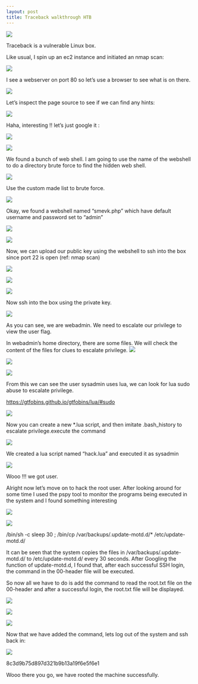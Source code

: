 ```yaml
---
layout: post
title: Traceback walkthrough HTB 
---
```



![](/images/2020-08-3-traceback/0.png)

Traceback is a vulnerable Linux box. 

Like usual, I spin up an ec2 instance and initiated an nmap scan:

![](/images/2020-08-3-traceback/1.png)


I see a webserver on port 80 so let’s use a browser to see what is on there.

![](/images/2020-08-3-traceback/2.png)

Let’s inspect the page source to see if we can find any hints:


![](/images/2020-08-3-traceback/3.png)


Haha, interesting !! let’s just google it :

![](/images/2020-08-3-traceback/4.png)



![](/images/2020-08-3-traceback/5.png)

We found a bunch of web shell. I am going to use the name of the webshell to do a directory brute force to find the hidden web shell.


![](/images/2020-08-3-traceback/6.png)


Use the custom made list to brute force.

![](/images/2020-08-3-traceback/7.png)


Okay, we found a webshell named “smevk.php” which have default username and password set to “admin”

![](/images/2020-08-3-traceback/8.png)


![](/images/2020-08-3-traceback/9.png)


Now, we can upload our public key using the webshell to ssh into the box since port 22 is open (ref: nmap scan)

![](/images/2020-08-3-traceback/10.png)


![](/images/2020-08-3-traceback/11.png)


![](/images/2020-08-3-traceback/12.png)


Now ssh into the box using the private key.

![](/images/2020-08-3-traceback/13.png)



As you can see, we are webadmin. We need to escalate our privilege to view the user flag.


In webadmin’s home directory, there are some files. We will check the content of the files for clues to escalate privilege. 
![](/images/2020-08-3-traceback/14.png)


![](/images/2020-08-3-traceback/15.png)




![](/images/2020-08-3-traceback/16.png)


From this we can see the user sysadmin uses lua, we can look for lua sudo abuse to escalate privilege.

https://gtfobins.github.io/gtfobins/lua/#sudo


![](/images/2020-08-3-traceback/17.png)


Now you can create a new *.lua script, and then imitate .bash_history to escalate privilege.execute the command

![](/images/2020-08-3-traceback/18.png)


We created a lua script named “hack.lua” and executed it as sysadmin


![](/images/2020-08-3-traceback/19.png)


Wooo !!! we got user.



Alright now let’s move on to hack the root user. After looking around for some time I used the pspy tool to monitor the programs being executed in the system and I found something interesting

![](/images/2020-08-3-traceback/20.png)

![](/images/2020-08-3-traceback/21.png)

/bin/sh -c sleep 30 ; /bin/cp /var/backups/.update-motd.d/* /etc/update-motd.d/

It can be seen that the system copies the files in /var/backups/.update-motd.d/ to /etc/update-motd.d/ every 30 seconds. After Googling the function of update-motd.d, I found that, after each successful SSH login, the command in the 00-header file will be executed. 


So now all we have to do is add the command to read the root.txt file on the 00-header and after a successful login, the root.txt file will be displayed.

![](/images/2020-08-3-traceback/22.png)

![](/images/2020-08-3-traceback/23.png)


![](/images/2020-08-3-traceback/24.png)


Now that we have added the command, lets log out of the system and ssh back in:

![](/images/2020-08-3-traceback/25.png)

8c3d9b75d897d321b9b13a19f6e5f6e1

Wooo there you go, we have rooted the machine successfully.

